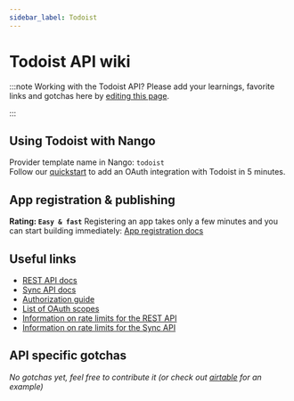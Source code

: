 ```yaml
---
sidebar_label: Todoist
---
```


# Todoist API wiki

:::note Working with the Todoist API?
Please add your learnings, favorite links and gotchas here by [editing this page](https://github.com/nangohq/nango/tree/master/docs/docs/providers/todoist.md).

:::

## Using Todoist with Nango

Provider template name in Nango: `todoist`  
Follow our [quickstart](../quickstart.md) to add an OAuth integration with Todoist in 5 minutes.

## App registration & publishing

**Rating: `Easy & fast`**
Registering an app takes only a few minutes and you can start building immediately: [App registration docs](https://developer.todoist.com/appconsole.html)

## Useful links

-   [REST API docs](https://developer.todoist.com/rest)
-   [Sync API docs](https://developer.todoist.com/sync)
-   [Authorization guide](https://developer.todoist.com/guides/#authorization)
-   [List of OAuth scopes](https://developer.todoist.com/guides/#step-1-authorization-request)
-   [Information on rate limits for the REST API](https://developer.todoist.com/rest/v2/#request-limits)
-   [Information on rate limits for the Sync API](https://developer.todoist.com/sync/v9/#request-limits)

## API specific gotchas

_No gotchas yet, feel free to contribute it (or check out [airtable](airtable.md) for an example)_
